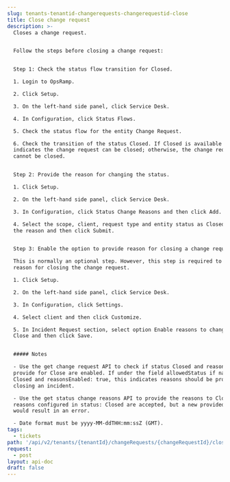 ```yaml
---
slug: tenants-tenantid-changerequests-changerequestid-close
title: Close change request
description: >-
  Closes a change request.


  Follow the steps before closing a change request:


  Step 1: Check the status flow transition for Closed.

  1. Login to OpsRamp.

  2. Click Setup.

  3. On the left-hand side panel, click Service Desk.

  4. In Configuration, click Status Flows.

  5. Check the status flow for the entity Change Request.

  6. Check the transition of the status Closed. If Closed is available this
  indicates the change request can be closed; otherwise, the change request
  cannot be closed.


  Step 2: Provide the reason for changing the status.

  1. Click Setup.

  2. On the left-hand side panel, click Service Desk.

  3. In Configuration, click Status Change Reasons and then click Add.

  4. Select the scope, client, request type and entity status as Closed, provide
  the reason and then click Submit.


  Step 3: Enable the option to provide reason for closing a change request.

  This is normally an optional step. However, this step is required to provide a
  reason for closing the change request.

  1. Click Setup.

  2. On the left-hand side panel, click Service Desk.

  3. In Configuration, click Settings.

  4. Select client and then click Customize.

  5. In Incident Request section, select option Enable reasons to change status
  Close and then click Save.


  ##### Notes

  - Use the get change request API to check if status Closed and reasons to
  provide for Close are enabled. If under the field allowedStatus if name:
  Closed and reasonsEnabled: true, this indicates reasons should be provided for
  closing an incident.

  - Use the get status change reasons API to provide the reasons to Close. The
  reasons configured in status: Closed are accepted, but a new provided reason
  would result in an error.

  - Date format must be yyyy-MM-ddTHH:mm:ssZ (GMT).
tags:
  - tickets
path: '/api/v2/tenants/{tenantId}/changeRequests/{changeRequestId}/close'
request:
  - post
layout: api-doc
draft: false
---
```

